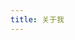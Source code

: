```yaml
---
title: 关于我
---
```

<link rel="stylesheet" href="/css/about.css" />
<div class="njv-about" id="J_NjvAbout"></div>
<script src="/js/axios.min.js"></script>
<script src="/js/about.js" async></script>
